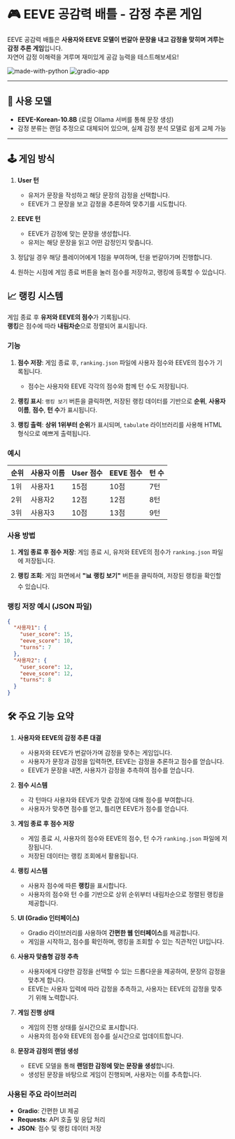 # 🎮 EEVE 공감력 배틀 - 감정 추론 게임

EEVE 공감력 배틀은 **사용자와 EEVE 모델이 번갈아 문장을 내고 감정을 맞히며 겨루는 감정 추론 게임**입니다.  
자연어 감정 이해력을 겨루며 재미있게 공감 능력을 테스트해보세요!

![made-with-python](https://img.shields.io/badge/Made%20with-Python-blue?style=flat-square)
![gradio-app](https://img.shields.io/badge/Powered%20by-Gradio-orange?style=flat-square)

---

## 🧠 사용 모델

- **EEVE-Korean-10.8B** (로컬 Ollama 서버를 통해 문장 생성)
- 감정 분류는 랜덤 추정으로 대체되어 있으며, 실제 감정 분석 모델로 쉽게 교체 가능

---

## 🕹️ 게임 방식

1. **User 턴**
   - 유저가 문장을 작성하고 해당 문장의 감정을 선택합니다.
   - EEVE가 그 문장을 보고 감정을 추론하여 맞추기를 시도합니다.

2. **EEVE 턴**
   - EEVE가 감정에 맞는 문장을 생성합니다.
   - 유저는 해당 문장을 읽고 어떤 감정인지 맞춥니다.

3. 정답일 경우 해당 플레이어에게 1점을 부여하며, 턴을 번갈아가며 진행합니다.

4. 원하는 시점에 게임 종료 버튼을 눌러 점수를 저장하고, 랭킹에 등록할 수 있습니다.

## 📈 랭킹 시스템

게임 종료 후 **유저와 EEVE의 점수**가 기록됩니다.  
**랭킹**은 점수에 따라 **내림차순**으로 정렬되어 표시됩니다.

### 기능

1. **점수 저장**: 게임 종료 후, `ranking.json` 파일에 사용자 점수와 EEVE의 점수가 기록됩니다.
   - 점수는 사용자와 EEVE 각각의 점수와 함께 턴 수도 저장됩니다.
   
2. **랭킹 표시**: `랭킹 보기` 버튼을 클릭하면, 저장된 랭킹 데이터를 기반으로 **순위**, **사용자 이름**, **점수**, **턴 수**가 표시됩니다.
   
3. **랭킹 출력**: **상위 1위부터 순위**가 표시되며, `tabulate` 라이브러리를 사용해 HTML 형식으로 예쁘게 출력됩니다.

### 예시

| 순위 | 사용자 이름 | User 점수 | EEVE 점수 | 턴 수 |
|------|--------------|-----------|-----------|-------|
| 1위  | 사용자1     | 15점      | 10점      | 7턴   |
| 2위  | 사용자2     | 12점      | 12점      | 8턴   |
| 3위  | 사용자3     | 10점      | 13점      | 9턴   |

### 사용 방법

1. **게임 종료 후 점수 저장**: 
   게임 종료 시, 유저와 EEVE의 점수가 `ranking.json` 파일에 저장됩니다.
   
2. **랭킹 조회**: 
   게임 화면에서 **"📊 랭킹 보기"** 버튼을 클릭하여, 저장된 랭킹을 확인할 수 있습니다.

### 랭킹 저장 예시 (JSON 파일)

```json
{
  "사용자1": {
    "user_score": 15,
    "eeve_score": 10,
    "turns": 7
  },
  "사용자2": {
    "user_score": 12,
    "eeve_score": 12,
    "turns": 8
  }
}
```
## 🛠 주요 기능 요약

1. **사용자와 EEVE의 감정 추론 대결**
   - 사용자와 EEVE가 번갈아가며 감정을 맞추는 게임입니다.
   - 사용자가 문장과 감정을 입력하면, EEVE는 감정을 추론하고 점수를 얻습니다.
   - EEVE가 문장을 내면, 사용자가 감정을 추측하여 점수를 얻습니다.

2. **점수 시스템**
   - 각 턴마다 사용자와 EEVE가 맞춘 감정에 대해 점수를 부여합니다.
   - 사용자가 맞추면 점수를 얻고, 틀리면 EEVE가 점수를 얻습니다.
   
3. **게임 종료 후 점수 저장**
   - 게임 종료 시, 사용자의 점수와 EEVE의 점수, 턴 수가 `ranking.json` 파일에 저장됩니다.
   - 저장된 데이터는 랭킹 조회에서 활용됩니다.

4. **랭킹 시스템**
   - 사용자 점수에 따른 **랭킹**을 표시합니다.
   - 사용자의 점수와 턴 수를 기반으로 상위 순위부터 내림차순으로 정렬된 랭킹을 제공합니다.

5. **UI (Gradio 인터페이스)**
   - Gradio 라이브러리를 사용하여 **간편한 웹 인터페이스**를 제공합니다.
   - 게임을 시작하고, 점수를 확인하며, 랭킹을 조회할 수 있는 직관적인 UI입니다.

6. **사용자 맞춤형 감정 추측**
   - 사용자에게 다양한 감정을 선택할 수 있는 드롭다운을 제공하여, 문장의 감정을 맞추게 합니다.
   - EEVE는 사용자 입력에 따라 감정을 추측하고, 사용자는 EEVE의 감정을 맞추기 위해 노력합니다.

7. **게임 진행 상태**
   - 게임의 진행 상태를 실시간으로 표시합니다.
   - 사용자의 점수와 EEVE의 점수를 실시간으로 업데이트합니다.

8. **문장과 감정의 랜덤 생성**
   - EEVE 모델을 통해 **랜덤한 감정에 맞는 문장을 생성**합니다.
   - 생성된 문장을 바탕으로 게임이 진행되며, 사용자는 이를 추측합니다.

### 사용된 주요 라이브러리

- **Gradio**: 간편한 UI 제공
- **Requests**: API 호출 및 응답 처리
- **JSON**: 점수 및 랭킹 데이터 저장
